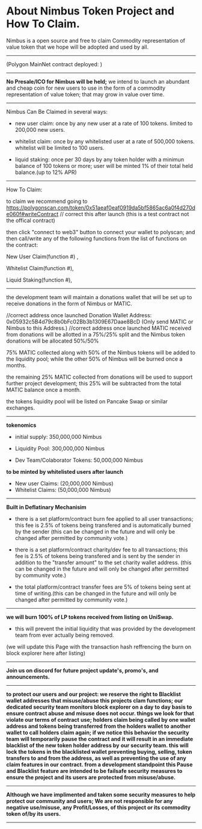 # About Nimbus Token Project and How To Claim.

Nimbus is a open source and free to claim Commodity representation of value token that we hope will be adopted and used by all.

***

(Polygon MainNet contract deployed: )

***

**No Presale/ICO for Nimbus will be held;** we intend to launch an abundant and cheap coin for new users to use in the form of a commodity representation of value token; that may grow in value over time.

***

Nimbus Can Be Claimed in several ways:

- new user claim: once by any new user at a rate of 100 tokens. limited to 200,000 new users.
  
- whitelist claim: once by any whitelisted user at a rate of 500,000 tokens. whitelist will be limited to 100 users.

- liquid staking: once per 30 days by any token holder with a minimun balance of 100 tokens or more; user will be minted 1% of their total held balance.(up to 12% APR)

***

How To Claim:

to claim we recommend going to https://polygonscan.com/token/0x51aeaf0eaf0919da5bf5865ac6a0f4d270de060f#writeContract // correct this after launch (this is a test contract not the offical contract)

then click "connect to web3" button to connect your wallet to polyscan; and then call/write any of the following functions from the list of functions on the contract:

New User Claim(function #) ,

Whitelist Claim(function #),

Liquid Staking(function #),

***

the development team will maintain a donations wallet that will be set up to receive donations in the form of Nimbus or MATIC.

//correct address once launched Donation Wallet Address: 0x05932c5B4d79c8b0bFc02Bb3b1309E67Daae8BcD (Only send MATIC or Nimbus to this Address.) //correct address once launched
MATIC received from donations will be allotted in a 75%/25% split and the Nimbus token donations will be allocated 50%/50%

75% MATIC collected along with 50% of the Nimbus tokens will be added to the liquidity pool; while the other 50% of Nimbus will be burned once a months.

the remaining 25% MATIC collected from donations will be used to support further project development; this 25% will be subtracted from the total MATIC balance once a month.

the tokens liquidity pool will be listed on Pancake Swap or similar exchanges.

***

**tokenomics**

- initial supply: 350,000,000 Nimbus

- Liquidity Pool: 300,000,000 Nimbus

- Dev Team/Colaborator Tokens: 50,000,000 Nimbus

**to be minted by whitelisted users after launch**
- New user Claims: (20,000,000 Nimbus)
- Whitelist Claims: (50,000,000 Nimbus)

***

**Built in Deflatinary Mechanisim**

- there is a set platform/contract burn fee applied to all user transactions; this fee is 2.5% of tokens being transfered and is automatically burned by the sender (this can be changed in the future and will only be changed after permitted by community vote.)

- there is a set platform/contract charity/dev fee to all transactions; this fee is 2.5% of tokens being transfered and is sent by the sender in addition to the "transfer amount" to the set charity wallet address. (this can be changed in the future and will only be changed after permitted by community vote.)

- the total platform/contract transfer fees are 5% of tokens being sent at time of writing.(this can be changed in the future and will only be changed after permitted by community vote.)

***

**we will burn 100% of LP tokens received from listing on UniSwap.**

- this will prevent the initial liquidity that was provided by the development team from ever actually being removed.
  
(we will update this Page with the transaction hash reffrencing the burn on block explorer here after listing)

***

**Join us on discord for future project update's, promo's, and announcements.**

***

**to protect our users and our project: we reserve the right to Blacklist wallet addresses that misuse/abuse this projects clam functions; our dedicated security team monitors block explorer on a day to day basis to ensure contract abuse and misuse does not occur. things we look for that violate our terms of contract** **use; holders claim being called by one wallet address and tokens being transferred from the holders wallet to another wallet to call holders claim again; if we notice this behavior the security team will temporarily pause the contract and it will result in an immediate blacklist of the new token holder address by** **our security team. this will lock the tokens in the blacklisted wallet preventing buying, selling, token transfers to and from the address, as well as preventing the use of any claim features in our contract. from a development standpoint this Pause and Blacklist feature are intended to be failsafe security** **measures to ensure the project and its users are protected from misuse/abuse.**

***

**Although we have implimented and taken some security measures to help protect our community and users; We are not responsible for any negative use/misuse, any Profit/Losses, of this project or its commodity token of/by its users.**

***
